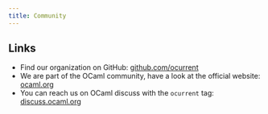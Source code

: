 ```yaml
---
title: Community
---
```


## Links

-   Find our organization on GitHub: [github.com/ocurrent](https://github.com/ocurrent/)
-   We are part of the OCaml community, have a look at the official website: [ocaml.org](https://ocaml.org/)
-   You can reach us on OCaml discuss with the `ocurrent` tag: [discuss.ocaml.org](https://discuss.ocaml.org/tag/ocurrent)
